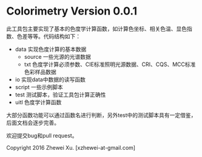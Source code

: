 

Colorimetry Version 0.0.1
===

此工具包主要实现了基本的色度学计算函数，如计算色坐标、相关色温、显色指数、色差等等。代码结构如下：

- data 实现色度计算的基本数据
  - source 一些光源的光谱数据
  - txt        色度学计算必须参数、CIE标准照明光源数据、CRI、CQS、MCC标准色彩样品数据
- io      实现data中数据的读写函数
- script 一些示例脚本
- test    测试脚本，验证工具包计算正确性
- uitl     色度学计算函数

大部分函数功能可以通过函数名进行判断，另外test中的测试脚本具有一定借鉴，后面文档会逐步完善。

欢迎提交bug和pull request。

Copyright 2016 Zhewei Xu.         [xzhewei-at-gmail.com]